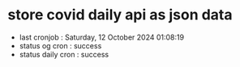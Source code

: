# store covid daily api as json data

- last cronjob : Saturday, 12 October 2024 01:08:19
- status og cron : success
- status daily cron : success
      
      